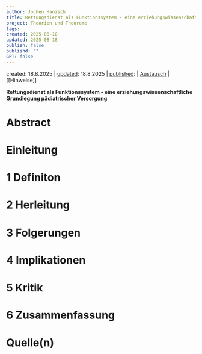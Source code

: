 ```yaml
---
author: Jochen Hanisch
title: Rettungsdienst als Funktionssystem - eine erziehungswissenschaftliche Grundlegung pädiatrischer Versorgung
project: Theorien und Theoreme
tags: 
created: 2025-08-18
updated: 2025-08-18
publish: false
publishd: ""
GPT: false
---
```


created: 18.8.2025 | [updated](https://git.jochen-hanisch.de/jochen-hanisch/research/): 18.8.2025 | [published](https://zenodo.org/records/):  | [Austausch](https://lernen.jochen-hanisch.de/course/view.php?id=4) | [[Hinweise]]

**Rettungsdienst als Funktionssystem - eine erziehungswissenschaftliche Grundlegung pädiatrischer Versorgung**

# Abstract

# Einleitung

# 1 Definiton

# 2 Herleitung

# 3 Folgerungen

# 4 Implikationen

# 5 Kritik

# 6 Zusammenfassung

# Quelle(n)
